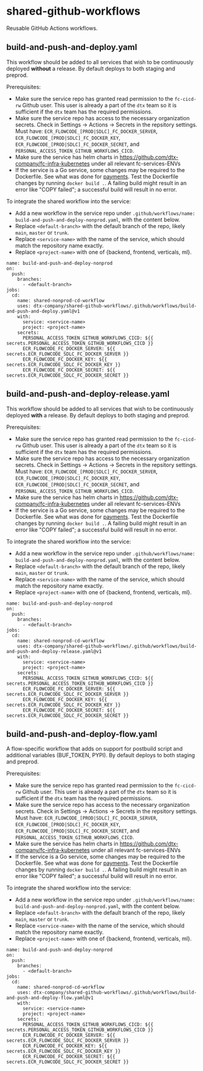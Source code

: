 # shared-github-workflows
Reusable GitHub Actions workflows.

## build-and-push-and-deploy.yaml
This workflow should be added to all services that wish to be continuously deployed **without** a release. By default deploys to both staging and preprod.

<!-- markdown-link-check-disable -->
Prerequisites:
* Make sure the service repo has granted read permission to the `fc-cicd-rw` Github user. This user is already a part of the `dtx` team so it is sufficient if the `dtx` team has the required permissions.
* Make sure the service repo has access to the necessary organization secrets. Check in Settings -> Actions -> Secrets in the repsitory settings. Must have: `ECR_FLOWCODE_[PROD|SDLC]_FC_DOCKER_SERVER`, `ECR_FLOWCODE_[PROD|SDLC]_FC_DOCKER_KEY`, `ECR_FLOWCODE_[PROD|SDLC]_FC_DOCKER_SECRET`, and `PERSONAL_ACCESS_TOKEN_GITHUB_WORKFLOWS_CICD`.
* Make sure the service has helm charts in https://github.com/dtx-company/fc-infra-kubernetes under all relevant fc-services-ENVs
* If the service is a Go service, some changes may be required to the Dockerfile. See what was done for [payments](https://github.com/dtx-company/payments/pull/107/files). Test the Dockerfile changes by running `docker build .`. A failing build might result in an error like "COPY failed"; a successful build will result in no error.
<!-- markdown-link-check-enable -->

To integrate the shared workflow into the service:
* Add a new workflow in the service repo under `.github/workflows/name: build-and-push-and-deploy-nonprod.yaml`, with the content below.
* Replace `<default-branch>` with the default branch of the repo, likely `main`, `master` or `trunk`.
* Replace `<service-name>` with the name of the service, which should match the repository name exactly.
* Replace `<project-name>` with one of {backend, frontend, verticals, ml}.
```
name: build-and-push-and-deploy-nonprod
on:
  push:
    branches:
      - <default-branch>
jobs:
  cd:
    name: shared-nonprod-cd-workflow
    uses: dtx-company/shared-github-workflows/.github/workflows/build-and-push-and-deploy.yaml@v1
    with:
      service: <service-name>
      project: <project-name>
    secrets:
      PERSONAL_ACCESS_TOKEN_GITHUB_WORKFLOWS_CICD: ${{ secrets.PERSONAL_ACCESS_TOKEN_GITHUB_WORKFLOWS_CICD }}
      ECR_FLOWCODE_FC_DOCKER_SERVER: ${{ secrets.ECR_FLOWCODE_SDLC_FC_DOCKER_SERVER }}
      ECR_FLOWCODE_FC_DOCKER_KEY: ${{ secrets.ECR_FLOWCODE_SDLC_FC_DOCKER_KEY }}
      ECR_FLOWCODE_FC_DOCKER_SECRET: ${{ secrets.ECR_FLOWCODE_SDLC_FC_DOCKER_SECRET }}
```

## build-and-push-and-deploy-release.yaml
This workflow should be added to all services that wish to be continuously deployed **with** a release. By default deploys to both staging and preprod.

<!-- markdown-link-check-disable -->
Prerequisites:
* Make sure the service repo has granted read permission to the `fc-cicd-rw` Github user. This user is already a part of the `dtx` team so it is sufficient if the `dtx` team has the required permissions.
* Make sure the service repo has access to the necessary organization secrets. Check in Settings -> Actions -> Secrets in the repsitory settings. Must have: `ECR_FLOWCODE_[PROD|SDLC]_FC_DOCKER_SERVER`, `ECR_FLOWCODE_[PROD|SDLC]_FC_DOCKER_KEY`, `ECR_FLOWCODE_[PROD|SDLC]_FC_DOCKER_SECRET`, and `PERSONAL_ACCESS_TOKEN_GITHUB_WORKFLOWS_CICD`.
* Make sure the service has helm charts in https://github.com/dtx-company/fc-infra-kubernetes under all relevant fc-services-ENVs
* If the service is a Go service, some changes may be required to the Dockerfile. See what was done for [payments](https://github.com/dtx-company/payments/pull/107/files). Test the Dockerfile changes by running `docker build .`. A failing build might result in an error like "COPY failed"; a successful build will result in no error.
<!-- markdown-link-check-enable -->

To integrate the shared workflow into the service:
* Add a new workflow in the service repo under `.github/workflows/name: build-and-push-and-deploy-nonprod.yaml`, with the content below.
* Replace `<default-branch>` with the default branch of the repo, likely `main`, `master` or `trunk`.
* Replace `<service-name>` with the name of the service, which should match the repository name exactly.
* Replace `<project-name>` with one of {backend, frontend, verticals, ml}.
```
name: build-and-push-and-deploy-nonprod
on:
  push:
    branches:
      - <default-branch>
jobs:
  cd:
    name: shared-nonprod-cd-workflow
    uses: dtx-company/shared-github-workflows/.github/workflows/build-and-push-and-deploy-release.yaml@v1
    with:
      service: <service-name>
      project: <project-name>
    secrets:
      PERSONAL_ACCESS_TOKEN_GITHUB_WORKFLOWS_CICD: ${{ secrets.PERSONAL_ACCESS_TOKEN_GITHUB_WORKFLOWS_CICD }}
      ECR_FLOWCODE_FC_DOCKER_SERVER: ${{ secrets.ECR_FLOWCODE_SDLC_FC_DOCKER_SERVER }}
      ECR_FLOWCODE_FC_DOCKER_KEY: ${{ secrets.ECR_FLOWCODE_SDLC_FC_DOCKER_KEY }}
      ECR_FLOWCODE_FC_DOCKER_SECRET: ${{ secrets.ECR_FLOWCODE_SDLC_FC_DOCKER_SECRET }}
```

## build-and-push-and-deploy-flow.yaml
A flow-specific workflow that adds on support for postbuild script and additional variables (BUF_TOKEN, PYPI). By default deploys to both staging and preprod.

<!-- markdown-link-check-disable -->
Prerequisites:
* Make sure the service repo has granted read permission to the `fc-cicd-rw` Github user. This user is already a part of the `dtx` team so it is sufficient if the `dtx` team has the required permissions.
* Make sure the service repo has access to the necessary organization secrets. Check in Settings -> Actions -> Secrets in the repsitory settings. Must have: `ECR_FLOWCODE_[PROD|SDLC]_FC_DOCKER_SERVER`, `ECR_FLOWCODE_[PROD|SDLC]_FC_DOCKER_KEY`, `ECR_FLOWCODE_[PROD|SDLC]_FC_DOCKER_SECRET`, and `PERSONAL_ACCESS_TOKEN_GITHUB_WORKFLOWS_CICD`.
* Make sure the service has helm charts in https://github.com/dtx-company/fc-infra-kubernetes under all relevant fc-services-ENVs
* If the service is a Go service, some changes may be required to the Dockerfile. See what was done for [payments](https://github.com/dtx-company/payments/pull/107/files). Test the Dockerfile changes by running `docker build .`. A failing build might result in an error like "COPY failed"; a successful build will result in no error.
<!-- markdown-link-check-enable -->

To integrate the shared workflow into the service:
* Add a new workflow in the service repo under `.github/workflows/name: build-and-push-and-deploy-nonprod.yaml`, with the content below.
* Replace `<default-branch>` with the default branch of the repo, likely `main`, `master` or `trunk`.
* Replace `<service-name>` with the name of the service, which should match the repository name exactly.
* Replace `<project-name>` with one of {backend, frontend, verticals, ml}.
```
name: build-and-push-and-deploy-nonprod
on:
  push:
    branches:
      - <default-branch>
jobs:
  cd:
    name: shared-nonprod-cd-workflow
    uses: dtx-company/shared-github-workflows/.github/workflows/build-and-push-and-deploy-flow.yaml@v1
    with:
      service: <service-name>
      project: <project-name>
    secrets:
      PERSONAL_ACCESS_TOKEN_GITHUB_WORKFLOWS_CICD: ${{ secrets.PERSONAL_ACCESS_TOKEN_GITHUB_WORKFLOWS_CICD }}
      ECR_FLOWCODE_FC_DOCKER_SERVER: ${{ secrets.ECR_FLOWCODE_SDLC_FC_DOCKER_SERVER }}
      ECR_FLOWCODE_FC_DOCKER_KEY: ${{ secrets.ECR_FLOWCODE_SDLC_FC_DOCKER_KEY }}
      ECR_FLOWCODE_FC_DOCKER_SECRET: ${{ secrets.ECR_FLOWCODE_SDLC_FC_DOCKER_SECRET }}
```
